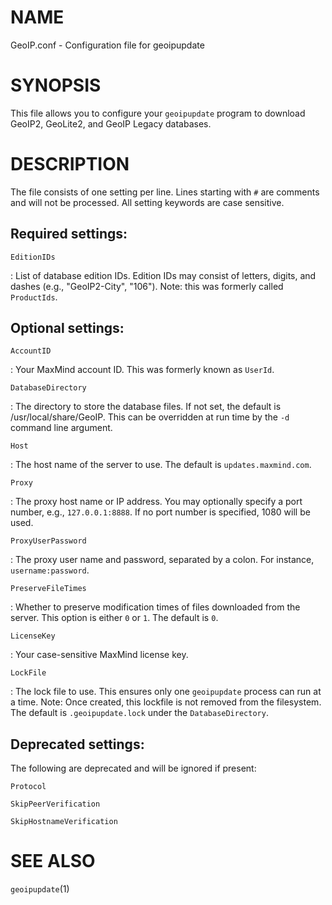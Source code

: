# NAME

GeoIP.conf - Configuration file for geoipupdate

# SYNOPSIS

This file allows you to configure your `geoipupdate` program to
download GeoIP2, GeoLite2, and GeoIP Legacy databases.

# DESCRIPTION

The file consists of one setting per line. Lines starting with `#`
are comments and will not be processed. All setting keywords are case
sensitive.

## Required settings:

`EditionIDs`

:   List of database edition IDs. Edition IDs may consist
    of letters, digits, and dashes (e.g., "GeoIP2-City", "106"). Note: this
    was formerly called `ProductIds`.

## Optional settings:

`AccountID`

:   Your MaxMind account ID. This was formerly known as `UserId`.

`DatabaseDirectory`

:   The directory to store the database files. If not set, the default is
    /usr/local/share/GeoIP. This can be overridden at run time by the `-d` command line
    argument.

`Host`

:   The host name of the server to use. The default is `updates.maxmind.com`.

`Proxy`

:   The proxy host name or IP address. You may optionally specify
    a port number, e.g., `127.0.0.1:8888`. If no port number is specified,
    1080 will be used.

`ProxyUserPassword`

:   The proxy user name and password, separated by a colon. For instance,
    `username:password`.

`PreserveFileTimes`

:   Whether to preserve modification times of files downloaded from the
    server. This option is either `0` or `1`. The default is `0`.

`LicenseKey`

:   Your case-sensitive MaxMind license key.

`LockFile`

:   The lock file to use. This ensures only one `geoipupdate` process can run
    at a time. Note: Once created, this lockfile is not removed from the
    filesystem. The default is `.geoipupdate.lock` under the
    `DatabaseDirectory`.

## Deprecated settings:

The following are deprecated and will be ignored if present:

`Protocol`

`SkipPeerVerification`

`SkipHostnameVerification`

# SEE ALSO

`geoipupdate`(1)

